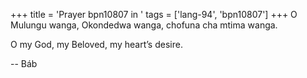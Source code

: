 +++
title = 'Prayer bpn10807 in '
tags = ['lang-94', 'bpn10807']
+++
O Mulungu wanga, Okondedwa wanga, chofuna cha mtima wanga. 

O my God, my Beloved, my heart’s desire.

-- Báb
